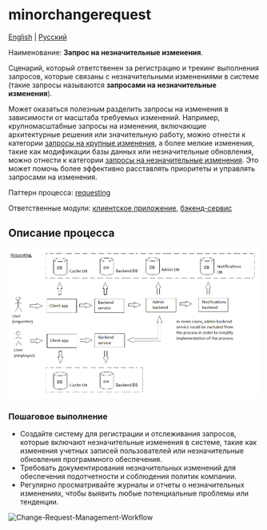 # minorchangerequest

[English](minorchangerequest.md) | [Русский](minorchangerequest.ru.md)

Наименование: **Запрос на незначительные изменения**.

Сценарий, который ответственен за регистрацию и трекинг выполнения запросов, которые связаны с незначительными изменениями в системе (такие запросы называются **запросами на незначительные изменения**). 

Может оказаться полезным разделить запросы на изменения в зависимости от масштаба требуемых изменений.
Например, крупномасштабные запросы на изменения, включающие архитектурные решения или значительную работу, можно отнести к категории [запросы на крупные изменения](../admin/majorchangerequest.md), а более мелкие изменения, такие как модификации базы данных или незначительные обновления, можно отнести к категории [ запросы на незначительные изменения](../admin/minorchangerequest.md).
Это может помочь более эффективно расставлять приоритеты и управлять запросами на изменения.

Паттерн процесса: [requesting](../../processpatterns/requesting.ru.md)

Ответственные модули: [клиентское приложение](../../frontend/adminclient.ru.md), [бэкенд-сервис](../../backend/adminbackend.ru.md)

## Описание процесса

![requesting_overall](../../img/processpatterns/requesting_overall.png)

### Пошаговое выполнение

- Создайте систему для регистрации и отслеживания запросов, которые включают незначительные изменения в системе, такие как изменения учетных записей пользователей или незначительные обновления программного обеспечения.
- Требовать документирования незначительных изменений для обеспечения подотчетности и соблюдения политик компании.
- Регулярно просматривайте журналы и отчеты о незначительных изменениях, чтобы выявить любые потенциальные проблемы или тенденции.

![Change-Request-Management-Workflow](https://www.researchgate.net/profile/Zafar-Nasir/publication/224191064/figure/fig1/AS:302594669989893@1449155599842/Change-Request-Management-Workflow.png)
